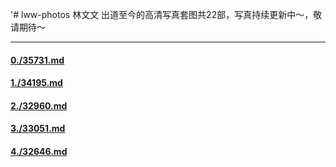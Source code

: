 '# lww-photos
林文文 出道至今的高清写真套图共22部，写真持续更新中～，敬请期待～  
<hr>


#### [0./35731.md](/35731.md)

#### [1./34195.md](/34195.md)

#### [2./32960.md](/32960.md)

#### [3./33051.md](/33051.md)

#### [4./32646.md](/32646.md)

